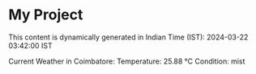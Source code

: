 # My Project

This content is dynamically generated in Indian Time (IST): 2024-03-22 03:42:00 IST


Current Weather in Coimbatore:
Temperature: 25.88 °C
Condition: mist
